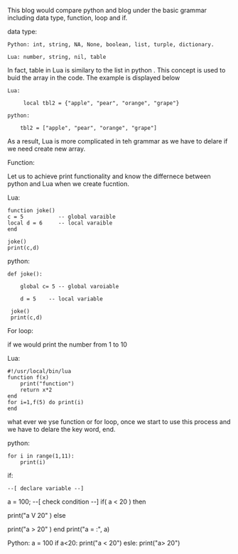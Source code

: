 This blog would compare python and blog under the basic grammar including data type, function, loop and if.

data type:

    Python: int, string, NA, None, boolean, list, turple, dictionary.

    Lua: number, string, nil, table


In fact, table in Lua is similary to the list in python . This concept is used to buid the array in the code. The example is displayed below

    Lua: 
         
         local tbl2 = {"apple", "pear", "orange", "grape"}
    
    python: 
    
        tbl2 = ["apple", "pear", "orange", "grape"]
 
 As a result, Lua is more complicated in teh grammar as we have to delare if we need create new array.
 
 Function:
 
Let us to achieve print functionality and know the differnece between python and Lua when we create fucntion.

Lua:
    
    function joke()
    c = 5           -- global varaible
    local d = 6     -- local varaible
    end

    joke()
    print(c,d) 
    
 python:
 
    def joke():
        
        global c= 5 -- global varoiable
        
        d = 5    -- local variable
     
     joke()
     print(c,d)
 
 
 For loop:
 
 if we would print the number from 1 to 10
 
Lua: 

    #!/usr/local/bin/lua  
    function f(x)  
        print("function")  
        return x*2  
    end  
    for i=1,f(5) do print(i)  
    end
    
 what ever we yse function or for loop, once we start to use this process and we have to delare the key word, end.
 
 
 python: 
 
    for i in range(1,11):
        print(i)
  
  if:
  
    --[ declare variable --]
a = 100;
--[ check condition --]
if( a < 20 )
then
   
   print("a V 20" )
else
   
   print("a > 20" )
end
print("a = :", a)


Python:
a = 100
if a<20:
    print("a < 20")
 esle:
    print("a> 20")
